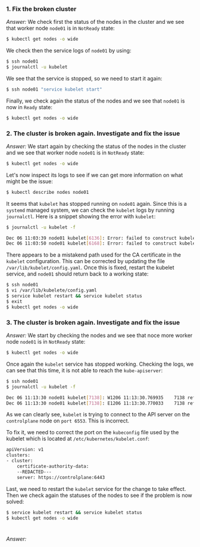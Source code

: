 ### 1. Fix the broken cluster

*Answer:* We check first the status of the nodes in the cluster and we see that worker node `node01` is in `NotReady` state:

```bash
$ kubectl get nodes -o wide
`````

We check then the service logs of `node01` by using:

```bash
$ ssh node01
$ journalctl -u kubelet
```

We see that the service is stopped, so we need to start it again:

```bash
$ ssh node01 "service kubelet start"
```

Finally, we check again the status of the nodes and we see that `node01` is now in `Ready` state:

```bash
$ kubectl get nodes -o wide
```

### 2. The cluster is broken again. Investigate and fix the issue

*Answer:* We start again by checking the status of the nodes in the cluster and we see that worker node `node01` is in `NotReady` state:

```bash
$ kubectl get nodes -o wide
`````

Let's now inspect its logs to see if we can get more information on what might be the issue:

```bash
$ kubectl describe nodes node01
```

It seems that `kubelet` has stopped running on `node01` again. Since this is a `systemd` managed system, we can check the `kubelet` logs by running `journalctl`. Here is a snippet showing the error with `kubelet`:

```bash
$ journalctl -u kubelet -f

Dec 06 11:03:39 node01 kubelet[6136]: Error: failed to construct kubelet dependencies: unable to load client CA file /etc/kubernetes/pki/WRONG-CA-FILE.crt: open /etc/kubernetes/pki/WRONG-CA-FILE.crt: no such file or directory
Dec 06 11:03:50 node01 kubelet[6168]: Error: failed to construct kubelet dependencies: unable to load client CA file /etc/kubernetes/pki/WRONG-CA-FILE.crt: open /etc/kubernetes/pki/WRONG-CA-FILE.crt: no such file or directory
```

There appears to be a mistakend path used for the CA certificate in the `kubelet` configuration. This can be corrected by updating the file `/var/lib/kubelet/config.yaml`. Once this is fixed, restart the kubelet service, and `node01` should return back to a working state:

```bash
$ ssh node01
$ vi /var/lib/kubelete/config.yaml
$ service kubelet restart && service kubelet status
$ exit
$ kubectl get nodes -o wide
```

### 3. The cluster is broken again. Investigate and fix the issue

*Answer:* We start by checking the nodes and we see that noce more worker node `node01` is in `NotReady` state:

```bash
$ kubectl get nodes -o wide
`````

Once again the `kubelet` service has stopped working. Checking the logs, we can see that this time, it is not able to reach the `kube-apiserver`:

```bash
$ ssh node01
$ journalctl -u kubelet -f

Dec 06 11:13:30 node01 kubelet[7138]: W1206 11:13:30.769935    7138 reflector.go:324] vendor/k8s.io/client-go/informers/factory.go:134: failed to list *v1.Service: Get "https://controlplane:6553/api/v1/services?limit=500&resourceVersion=0": dial tcp 10.31.103.12:6553: connect: connection refused
Dec 06 11:13:30 node01 kubelet[7138]: E1206 11:13:30.770033    7138 reflector.go:138] vendor/k8s.io/client-go/informers/factory.go:134: Failed to watch *v1.Service: failed to list *v1.Service: Get "https://controlplane:6553/api/v1/services?limit=500&resourceVersion=0": dial tcp 10.31.103.12:6553: connect: connection refused
```

As we can clearly see, `kubelet` is trying to connect to the API server on the `controlplane` node on `port 6553`. This is incorrect.

To fix it, we need to correct the port on the `kubeconfig` file used by the kubelet which is located at `/etc/kubernetes/kubelet.conf`:

```bash
apiVersion: v1
clusters:
- cluster:
    certificate-authority-data:
    --REDACTED---
    server: https://controlplane:6443
```

Last, we need to restart the `kubelet` service for the change to take effect. Then we check again the statuses of the nodes to see if the problem is now solved:

```bash
$ service kubelet restart && service kubelet status
$ kubectl get nodes -o wide
```
#
*Answer:*

```bash

`````


